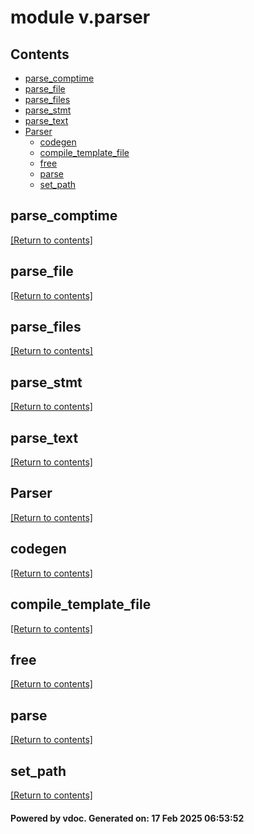 # module v.parser


## Contents
- [parse_comptime](#parse_comptime)
- [parse_file](#parse_file)
- [parse_files](#parse_files)
- [parse_stmt](#parse_stmt)
- [parse_text](#parse_text)
- [Parser](#Parser)
  - [codegen](#codegen)
  - [compile_template_file](#compile_template_file)
  - [free](#free)
  - [parse](#parse)
  - [set_path](#set_path)

## parse_comptime
[[Return to contents]](#Contents)

## parse_file
[[Return to contents]](#Contents)

## parse_files
[[Return to contents]](#Contents)

## parse_stmt
[[Return to contents]](#Contents)

## parse_text
[[Return to contents]](#Contents)

## Parser
[[Return to contents]](#Contents)

## codegen
[[Return to contents]](#Contents)

## compile_template_file
[[Return to contents]](#Contents)

## free
[[Return to contents]](#Contents)

## parse
[[Return to contents]](#Contents)

## set_path
[[Return to contents]](#Contents)

#### Powered by vdoc. Generated on: 17 Feb 2025 06:53:52
